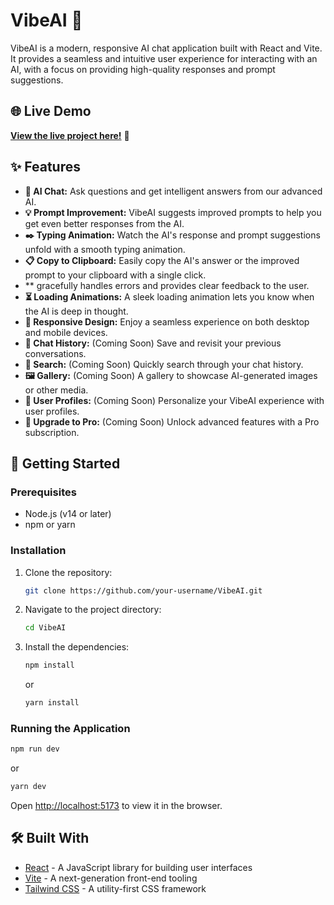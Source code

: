 # VibeAI 🤖

VibeAI is a modern, responsive AI chat application built with React and Vite. It provides a seamless and intuitive user experience for interacting with an AI, with a focus on providing high-quality responses and prompt suggestions.

## 🌐 Live Demo

[**View the live project here!**](https://vibe-ai-silk.vercel.app) 🚀

## ✨ Features

*   **🤖 AI Chat:** Ask questions and get intelligent answers from our advanced AI.
*   **💡 Prompt Improvement:** VibeAI suggests improved prompts to help you get even better responses from the AI.
*   **✒️ Typing Animation:** Watch the AI's response and prompt suggestions unfold with a smooth typing animation.
*   **📋 Copy to Clipboard:** Easily copy the AI's answer or the improved prompt to your clipboard with a single click.
*   ** gracefully handles errors and provides clear feedback to the user.
*   **⏳ Loading Animations:** A sleek loading animation lets you know when the AI is deep in thought.
*   **📱 Responsive Design:** Enjoy a seamless experience on both desktop and mobile devices.
*   **💬 Chat History:** (Coming Soon) Save and revisit your previous conversations.
*   **🔎 Search:** (Coming Soon) Quickly search through your chat history.
*   **🖼️ Gallery:** (Coming Soon) A gallery to showcase AI-generated images or other media.
*   **👤 User Profiles:** (Coming Soon) Personalize your VibeAI experience with user profiles.
*   **🚀 Upgrade to Pro:** (Coming Soon) Unlock advanced features with a Pro subscription.

## 🚀 Getting Started

### Prerequisites

*   Node.js (v14 or later)
*   npm or yarn

### Installation

1.  Clone the repository:
    ```bash
    git clone https://github.com/your-username/VibeAI.git
    ```
2.  Navigate to the project directory:
    ```bash
    cd VibeAI
    ```
3.  Install the dependencies:
    ```bash
    npm install
    ```
    or
    ```bash
    yarn install
    ```

### Running the Application

```bash
npm run dev
```
or
```bash
yarn dev
```

Open [http://localhost:5173](http://localhost:5173) to view it in the browser.

## 🛠️ Built With

*   [React](https://reactjs.org/) - A JavaScript library for building user interfaces
*   [Vite](https://vitejs.dev/) - A next-generation front-end tooling
*   [Tailwind CSS](https://tailwindcss.com/) - A utility-first CSS framework
